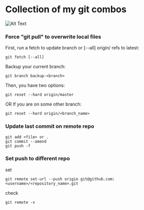 # Collection of my git combos 
![Alt Text](https://github.com/1vid/my_git/blob/master/ezgif.com-gif-maker.gif)

### Force "git pull" to overwrite local files


First, run a fetch to update branch or [--all] origin/<branch> refs to latest:

```
git fetch [--all]
```

Backup your current branch:
```
git branch backup-<branch> 
```
Then, you have two options:
```
git reset --hard origin/master
```
OR If you are on some other branch:
```
git reset --hard origin/<branch_name>
```
### Update last commit on remote repo

```
git add <file> or .
git commit --amend
git push -f
```
### Set push to different repo

set
```
git remote set-url --push origin git@github.com:<username>/<repository_name>.git
```

check
```
git remote -v
```
